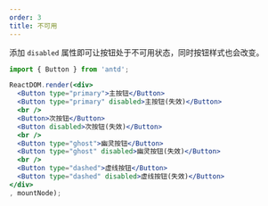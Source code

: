 ```yaml
---
order: 3
title: 不可用
---
```


添加 `disabled` 属性即可让按钮处于不可用状态，同时按钮样式也会改变。

````jsx
import { Button } from 'antd';

ReactDOM.render(<div>
  <Button type="primary">主按钮</Button>
  <Button type="primary" disabled>主按钮(失效)</Button>
  <br />
  <Button>次按钮</Button>
  <Button disabled>次按钮(失效)</Button>
  <br />
  <Button type="ghost">幽灵按钮</Button>
  <Button type="ghost" disabled>幽灵按钮(失效)</Button>
  <br />
  <Button type="dashed">虚线按钮</Button>
  <Button type="dashed" disabled>虚线按钮(失效)</Button>
</div>
, mountNode);
````

<style>
#components-button-demo-disabled .ant-btn {
  margin-right: 8px;
  margin-bottom: 12px;
}
</style>
